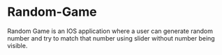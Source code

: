 # Random-Game
Random Game is an IOS application where a user can generate random number and try to match that number using slider without number being visible.
